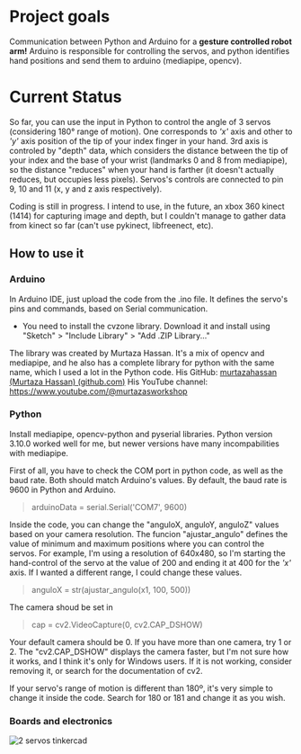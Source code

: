 # Project goals

Communication between Python and Arduino for a **gesture controlled robot arm!** Arduino is responsible for controlling the servos, and python identifies hand positions and send them to arduino (mediapipe, opencv).


# Current Status

So far, you can use the input in Python to control the angle of 3 servos (considering 180° range of motion). One corresponds to  *'x'* axis and other to *'y'* axis position of the tip of your index finger in your hand. 3rd axis is controled by "depth" data, which considers the distance between the tip of your index and the base of your wrist (landmarks 0 and 8 from mediapipe), so the distance "reduces" when your hand is farther (it doesn't actually reduces, but occupies less pixels). Servos's controls are connected to pin 9, 10 and 11 (x, y and z axis respectively).

Coding is still in progress. I intend to use, in the future, an xbox 360 kinect (1414) for capturing image and depth, but I couldn't manage to gather data from kinect so far (can't use pykinect, libfreenect, etc).


## How to use it
### Arduino

In Arduino IDE, just upload the code from the .ino file. It defines the servo's pins and commands, based on Serial communication. 
- You need to install the cvzone library. Download it and install using "Sketch" > "Include Library" > "Add .ZIP Library..."

The library was created by Murtaza Hassan. It's a mix of opencv and mediapipe, and he also has a complete library for python with the same name, which I used a lot in the Python code.
His GitHub: [murtazahassan (Murtaza Hassan) (github.com)](https://github.com/murtazahassan)
His YouTube channel: https://www.youtube.com/@murtazasworkshop

### Python

Install mediapipe, opencv-python and pyserial libraries. Python version 3.10.0 worked well for me, but newer versions have many incompabilities with mediapipe.

First of all, you have to check the COM port in python code, as well as the baud rate. Both should match Arduino's values. By default, the baud rate is 9600 in Python and Arduino.
> arduinoData = serial.Serial('COM7', 9600)

 Inside the code, you can change the "anguloX, anguloY, anguloZ" values based on your camera resolution. The funcion "ajustar_angulo" defines the value of minimum and maximum positions where you can control the servos. For example, I'm using a resolution of 640x480, so I'm starting the hand-control of the servo at the value of 200 and ending it at 400 for the *'x'* axis. If I wanted a different range, I could change these values.

> anguloX = str(ajustar_angulo(x1, 100, 500))

The camera shoud be set in
> cap = cv2.VideoCapture(0, cv2.CAP_DSHOW)

Your default camera should be 0. If you have more than one camera, try 1 or 2. The "cv2.CAP_DSHOW" displays the camera faster, but I'm not sure how it works, and I think it's only for Windows users. If it is not working, consider removing it, or search for the documentation of cv2.

If your servo's range of motion is different than 180º, it's very simple to change it inside the code. Search for 180 or 181 and change it as you wish.

### Boards and electronics

![2 servos tinkercad](https://github.com/George-Fabeni/python-arduino/assets/162236620/1c79de54-2ba0-4d74-8315-7f4d52bd2c24)
